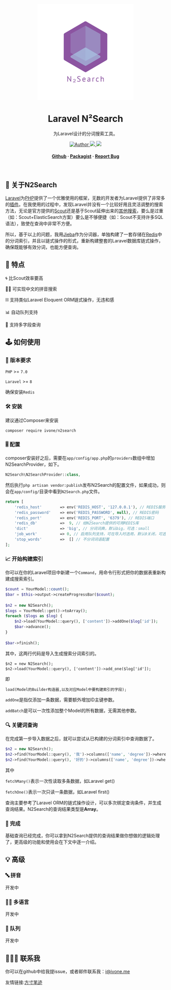 
<div align="center">
<img src="logo.png" width="300" />
  <h1>Laravel N²Search</h1>
  <p>
    为Laravel设计的分词搜索工具。
  </p>
<!-- Badges -->
<p>
  <a target="_blank" href="https://ivone.me">
    <img src="https://img.shields.io/badge/Author-Ivone-green" alt="Author" />
  </a>
  <a target="_blank" href="https://opensource.org/licenses/MIT">
    <img src="https://img.shields.io/github/license/ivone-liu/laravel-search" />
  </a>
  <a href="https://github.com/ivone-liu/laravel-search">
    <img src="https://img.shields.io/badge/status-testing-red" />
  </a>
</p>

  <h4>
    <a href="https://github.com/ivone-liu/laravel-n2search" target="_blank">Github</a>
  <span> · </span>
    <a href="https://packagist.org/packages/ivone/n2search" target="_blank">Packagist</a>
  <span> · </span>
    <a href="https://github.com/ivone-liu/laravel-search/issues">Report Bug</a>
  </h4>
</div>

<br />

<!-- About the Project -->
## 🌟 关于N2Search

<a href="https://laravel.com/" target="_blank">Laravel</a>为<a href="https://php.net/" target="_blank">PHP</a>提供了一个优雅使用的框架，无数的开发者为Laravel提供了非常多的<a href="https://packagist.org/?query=laravel" target="_blank">插件</a>。在我使用的过程中，发现Laravel并没有一个比较好用且灵活调整的搜索方法，无论是官方提供的<a href="https://laravel.com/docs/8.x/scout" target="_blank">Scout</a>还是基于Scout延伸出来的<a href="https://packagist.org/packages/vanry/laravel-scout-tntsearch" target="_blank">其他搜索</a>，要么是过重（如：Scout+ElasticSearch方案）要么是不够便捷（如：Scout不支持许多SQL语法），致使在查询中非常不方便。

所以，基于以上的问题，我用<a href="https://github.com/fukuball/jieba-php" target="_blank">Jieba</a>作为分词器，单独构建了一套存储在<a href="https://redis.io" target="_blank">Redis</a>中的分词索引，并且以链式操作的形式，重新构建整套的Laravel数据库链式操作，确保既能够有效分词，也能方便查询。

<!-- 特点 -->
## 🧩 特点

🌀 比Scout效率要高

👨‍💻 可实现中文的拼音搜索

⛓ 支持类似Laravel Eloquent ORM链式操作，无违和感

📊 自动队列支持

🎰 支持多字段查询

<!-- How To Use -->
## 🕹 如何使用

### 🔧 版本要求

`PHP` >= `7.0`

`Laravel` >= `8`

确保安装`Redis`

### 🛠 安装

建议通过Composer来安装

```shell
composer require ivone/n2search
```

### 🎚️ 配置

composer安装好之后，需要在`app/config/app.php`的`providers`数组中增加N2SearchProvider，如下。

```php
N2Search\N2SearchProvider::class,
```

然后执行`php artisan vendor:publish`发布N2Search的配置文件，如果成功，则会在`app/config/`目录中看到`N2Search.php`文件。

```php
return [
    'redis_host'        => env('REDIS_HOST', '127.0.0.1'), // REDIS服务IP地址
    'redis_password'    => env('REDIS_PASSWORD', null), // REDIS密码
    'redis_port'        => env('REDIS_PORT', '6379'), // REDIS端口
    'redis_db'          =>  9, // 给N2Search提供的可用REDIS库
    'dict'              => 'big', // 分词词典，默认big，可选：small
    'job_work'          => 0, // 启用队列支持，可在导入时选用，默认0关闭，可选：1开启
    'stop_words'        =>  [] // 不分词词语配置
];
```

### 📈 开始构建索引

你可以在你的Laravel项目中新建一个`Command`，用命令行形式把你的数据表重新构建成搜索索引。

```php
$count = YourModel::count();
$bar = $this->output->createProgressBar($count);

$n2 = new N2Search();
$logs = YourModel::get()->toArray();
foreach ($logs as $log) {
    $n2->load(YourModel::query(), ['content'])->addOne($log['id']);
    $bar->advance();
}

$bar->finish();
```

其中，这两行代码是导入生成搜索分词索引的。
```shell
$n2 = new N2Search();
$n2->load(YourModel::query(), ['content'])->add_one($log['id']);
```
即
```text
load(Model的Builder构造器,以及对应Model中要构建索引的字段);
```
`addOne`是指仅添加一条数据，需要额外增加ID主键参数。

`addBatch`是可以一次性添加整个Model的所有数据，无需其他参数。

### 🔍 关键词查询

在完成第一步导入数据之后，就可以尝试从已构建的分词索引中查询数据了。

```php
$n2 = new N2Search();
$n2->find(YourModel::query(), '我')->columns(['name', 'degree'])->where(['user_id'=>1])->where(['relation_id'=>101])->page(1, 20)->order('id', 'desc')->fetchMany();
$n2->find(YourModel::query(), '好的')->columns(['name', 'degree'])->where(['user_id'=>1])->order('id', 'desc')->fetchOne();
```

其中

`fetchMany()`表示一次性读取多条数据，如Laravel get()

`fetchOne()`表示一次只读一条数据，如Laravel first()

查询主要参考了Laravel ORM的链式操作设计，可以多次绑定查询条件，并生成查询结果。N2Search的查询结果类型是**Array**。

### 👏 完成

基础查询已经完成，你可以拿到N2Search提供的查询结果做你想做的逻辑处理了，更高级的功能和使用会在下文中逐一介绍。

## 💡 高级

### 🔤 拼音
开发中

### 🏳️‍🌈 多语言
开发中

### 🧳 队列
开发中

## 🧑🏻‍💻 联系我

你可以在github中给我提issue，或者邮件联系我：i@ivone.me 

友情链接:[方寸笔迹](https://www.fangcun.in)
